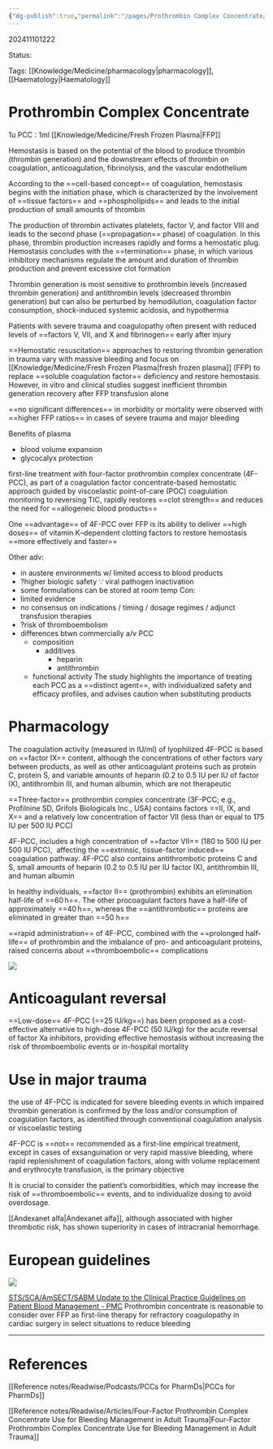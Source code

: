 ```yaml
---
{"dg-publish":true,"permalink":"/pages/Prothrombin Complex Concentrate/"}
---
```



202411101222

Status: 

Tags: [[Knowledge/Medicine/pharmacology\|pharmacology]], [[Haematology\|Haematology]]

# Prothrombin Complex Concentrate
1u PCC : 1ml [[Knowledge/Medicine/Fresh Frozen Plasma\|FFP]]

Hemostasis is based on the potential of the blood to produce thrombin (thrombin generation) and the downstream effects of thrombin on coagulation, anticoagulation, fibrinolysis, and the vascular endothelium

According to the ==cell-based concept== of coagulation, hemostasis begins with the initiation phase, which is characterized by the involvement of ==tissue factors== and ==phospholipids== and leads to the initial production of small amounts of thrombin

The production of thrombin activates platelets, factor V, and factor VIII and leads to the second phase (==propagation== phase) of coagulation.
In this phase, thrombin production increases rapidly and forms a hemostatic plug. 
Hemostasis concludes with the ==termination== phase, in which various inhibitory mechanisms regulate the amount and duration of thrombin production and prevent excessive clot formation

Thrombin generation is most sensitive to prothrombin levels (increased thrombin generation) and antithrombin levels (decreased thrombin generation) but can also be perturbed by hemodilution, coagulation factor consumption, shock-induced systemic acidosis, and hypothermia

Patients with severe trauma and coagulopathy often present with reduced levels of ==factors V, VII, and X and fibrinogen== early after injury

==Hemostatic resuscitation== approaches to restoring thrombin generation in trauma vary with massive bleeding and focus on [[Knowledge/Medicine/Fresh Frozen Plasma\|fresh frozen plasma]] (FFP) to replace ==soluble coagulation factor== deficiency and restore hemostasis. However, in vitro and clinical studies suggest inefficient thrombin generation recovery after FFP transfusion alone

==no significant differences== in morbidity or mortality were observed with ==higher FFP ratios== in cases of severe trauma and major bleeding

Benefits of plasma
- blood volume expansion
- glycocalyx protection

first-line treatment with four-factor prothrombin complex concentrate (4F-PCC), as part of a coagulation factor concentrate-based hemostatic approach guided by viscoelastic point-of-care (POC) coagulation monitoring to reversing TIC, rapidly restores ==clot strength== and reduces the need for ==allogeneic blood products==

One ==advantage== of 4F-PCC over FFP is its ability to deliver ==high doses== of vitamin K–dependent clotting factors to restore hemostasis ==more effectively and faster==

Other adv:
- in austere environments w/ limited access to blood products
- ?higher biologic safety ∵ viral pathogen inactivation
- some formulations can be stored at room temp
Con:
- limited evidence
- no consensus on indications / timing / dosage regimes / adjunct transfusion therapies
- ?risk of thromboembolism
- differences btwn commercially a/v PCC
	- composition
		- additives
			- heparin
			- antithrombin
	- functional activity
The study highlights the importance of treating each PCC as a ==distinct agent==, with individualized safety and efficacy profiles, and advises caution when substituting products

# Pharmacology
The coagulation activity (measured in IU/ml) of lyophilized 4F-PCC is based on ==factor IX== content, although the concentrations of other factors vary between products, as well as other anticoagulant proteins such as protein C, protein S, and variable amounts of heparin (0.2 to 0.5 IU per IU of factor IX), antithrombin III, and human albumin, which are not therapeutic

==Three-factor== prothrombin complex concentrate (3F-PCC; e.g., Profilnine SD, Grifols Biologicals Inc., USA) contains factors ==II, IX, and X== and a relatively low concentration of factor VII (less than or equal to 175 IU per 500 IU PCC)

4F-PCC, includes a high concentration of ==factor VII== (180 to 500 IU per 500 IU PCC),  affecting the ==extrinsic, tissue-factor induced== coagulation pathway.
4F-PCC also contains antithrombotic proteins C and S, small amounts of heparin (0.2 to 0.5 IU per IU factor IX), antithrombin III, and human albumin

In healthy individuals, ==factor II== (prothrombin) exhibits an elimination half-life of ==60 h==. The other procoagulant factors have a half-life of approximately ==40 h==, whereas the ==antithrombotic== proteins are eliminated in greater than ==50 h==

==rapid administration== of 4F-PCC, combined with the ==prolonged half-life== of prothrombin and the imbalance of pro- and anticoagulant proteins, raised concerns about ==thromboembolic== complications

![](https://i.imgur.com/vVvQqbY.png)

# Anticoagulant reversal
==Low-dose== 4F-PCC (==25 IU/kg==) has been proposed as a cost-effective alternative to high-dose 4F-PCC (50 IU/kg) for the acute reversal of factor Xa inhibitors, providing effective hemostasis without increasing the risk of thromboembolic events or in-hospital mortality
# Use in major trauma
the use of 4F-PCC is indicated for severe bleeding events in which impaired thrombin generation is confirmed by the loss and/or consumption of coagulation factors, as identified through conventional coagulation analysis or viscoelastic testing

4F-PCC is ==not== recommended as a first-line empirical treatment, except in cases of exsanguination or very rapid massive bleeding, where rapid replenishment of coagulation factors, along with volume replacement and erythrocyte transfusion, is the primary objective

It is crucial to consider the patient’s comorbidities, which may increase the risk of ==thromboembolic== events, and to individualize dosing to avoid overdosage.

[[Andexanet alfa\|Andexanet alfa]], although associated with higher thrombotic risk, has shown superiority in cases of intracranial hemorrhage.
# European guidelines
![](https://i.imgur.com/kRD7viW.png)

[STS/SCA/AmSECT/SABM Update to the Clinical Practice Guidelines on Patient Blood Management - PMC](https://pmc.ncbi.nlm.nih.gov/articles/PMC8220901/)
Prothrombin concentrate is reasonable to consider over FFP as first-line therapy for refractory coagulopathy in cardiac surgery in select situations to reduce bleeding

___
# References
[[Reference notes/Readwise/Podcasts/PCCs for PharmDs\|PCCs for PharmDs]]

[[Reference notes/Readwise/Articles/Four-Factor Prothrombin Complex Concentrate Use for Bleeding Management in Adult Trauma\|Four-Factor Prothrombin Complex Concentrate Use for Bleeding Management in Adult Trauma]]
